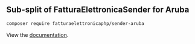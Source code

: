 ## Sub-split of FatturaElettronicaSender for Aruba

```bash
composer require fatturaelettronicaphp/sender-aruba
```

View the [documentation](https://github.com/fatturaelettronicaphp/sender).
